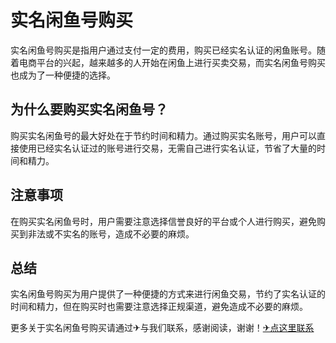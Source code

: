 # 实名闲鱼号购买

实名闲鱼号购买是指用户通过支付一定的费用，购买已经实名认证的闲鱼账号。随着电商平台的兴起，越来越多的人开始在闲鱼上进行买卖交易，而实名闲鱼号购买也成为了一种便捷的选择。

## 为什么要购买实名闲鱼号？

购买实名闲鱼号的最大好处在于节约时间和精力。通过购买实名账号，用户可以直接使用已经实名认证过的账号进行交易，无需自己进行实名认证，节省了大量的时间和精力。

## 注意事项

在购买实名闲鱼号时，用户需要注意选择信誉良好的平台或个人进行购买，避免购买到非法或不实名的账号，造成不必要的麻烦。

## 总结

实名闲鱼号购买为用户提供了一种便捷的方式来进行闲鱼交易，节约了实名认证的时间和精力，但在购买时也需要注意选择正规渠道，避免造成不必要的麻烦。

更多关于实名闲鱼号购买请通过✈与我们联系，感谢阅读，谢谢！[✈点这里联系](https://c.k02.cc)